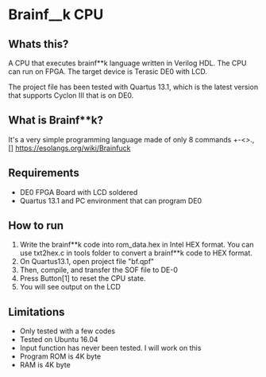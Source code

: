 # Brainf__k CPU
## Whats this?
A CPU that executes brainf\*\*k language written in Verilog HDL. The CPU can run on FPGA. The target device is Terasic DE0 with LCD.

The project file has been tested with Quartus 13.1, which is the latest version that supports Cyclon III that is on DE0.

## What is Brainf\*\*k?
It's a very simple programming language made of only 8 commands +-<>.,[]
https://esolangs.org/wiki/Brainfuck

## Requirements
- DE0 FPGA Board with LCD soldered
- Quartus 13.1 and PC environment that can program DE0

## How to run
1. Write the brainf\*\*k code into rom_data.hex in Intel HEX format. You can use txt2hex.c in tools folder to convert a brainf\*\*k code to HEX format.
2. On Quartus13.1, open project file "bf.qpf"
3. Then, compile, and transfer the SOF file to DE-0
4. Press Button[1] to reset the CPU state.
5. You will see output on the LCD

## Limitations
- Only tested with a few codes
- Tested on Ubuntu 16.04
- Input function has never been tested. I will work on this
- Program ROM is 4K byte
- RAM is 4K byte
